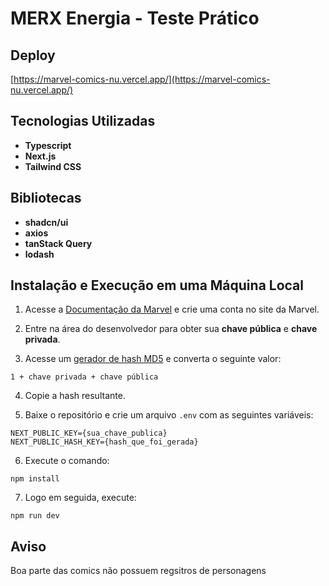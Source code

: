 # MERX Energia - Teste Prático

## Deploy

[https://marvel-comics-nu.vercel.app/](https://marvel-comics-nu.vercel.app/)

## Tecnologias Utilizadas

- **Typescript**
- **Next.js**
- **Tailwind CSS**

## Bibliotecas

- **shadcn/ui**
- **axios**
- **tanStack Query**
- **lodash**

## Instalação e Execução em uma Máquina Local

1. Acesse a [Documentação da Marvel](https://developer.marvel.com/documentation/getting_started) e crie uma conta no site da Marvel.
2. Entre na área do desenvolvedor para obter sua **chave pública** e **chave privada**.

3. Acesse um [gerador de hash MD5](https://www.md5hashgenerator.com/) e converta o seguinte valor:

```plaintext
1 + chave privada + chave pública
```

4. Copie a hash resultante.

5. Baixe o repositório e crie um arquivo `.env` com as seguintes variáveis:

```plaintext
NEXT_PUBLIC_KEY={sua_chave_publica}
NEXT_PUBLIC_HASH_KEY={hash_que_foi_gerada}
```

6. Execute o comando:

```plaintext
npm install
```

7. Logo em seguida, execute:

```plaintext
npm run dev
```

## Aviso

Boa parte das comics não possuem regsitros de personagens

